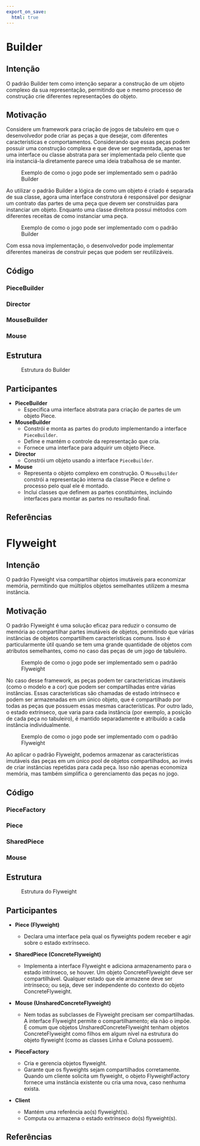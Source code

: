 ```yaml
---
export_on_save:
  html: true
---
```


# Builder

## Intenção

O padrão Builder tem como intenção separar a construção de um objeto complexo da sua representação, permitindo que o mesmo processo de construção crie diferentes representações do objeto.

## Motivação

Considere um framework para criação de jogos de tabuleiro em que o desenvolvedor pode criar as peças a que desejar, com diferentes caracteristicas e comportamentos. Considerando que essas peças podem possuir uma construção complexa e que deve ser segmentada, apenas ter uma interface ou classe abstrata para ser implementada pelo cliente que iria instanciá-la diretamente parece uma ideia trabalhosa de se manter. 

<figure>

<!-- @include: ./src/framework/piece/builder/motivacao_sem_padrao.puml -->

<figcaption>Exemplo de como o jogo pode ser implementado sem o padrão Builder</figcaption>

</figure>

Ao utilizar o padrão Builder a lógica de como um objeto é criado é separada de sua classe, agora uma interface construtora é responsável por designar um contrato das partes de uma peça que devem ser construídas para instanciar um objeto. Enquanto uma classe direitora possui métodos com diferentes receitas de como instanciar uma peça. 

<figure>

<!-- @include: ./src/framework/piece/builder/motivacao_com_padrao.puml -->


<figcaption>Exemplo de como o jogo pode ser implementado com o padrão Builder</figcaption>
</figure>

Com essa nova implementação, o desenvolvedor pode implementar diferentes maneiras de construir peças que podem ser reutilizáveis.

## Código

### PieceBuilder
<!-- @include: ./src/framework/piece/builder/PieceBuilder.java -->

### Director
<!-- @include: ./src/game/jungle/piece/Director.java -->

### MouseBuilder
<!-- @include: ./src/game/jungle/piece/mouse/MouseBuilder.java -->

### Mouse
<!-- @include: ./src/game/jungle/piece/mouse/Mouse.java -->

## Estrutura

<figure>

<!-- @include: ./src/framework/piece/builder/estrutura.puml -->

<figcaption>Estrutura do Builder</figcaption>

</figure>

## Participantes

- **PieceBuilder** 
  - Especifica uma interface abstrata para criação de partes de um objeto Piece.
- **MouseBuilder**
  - Constrói e monta as partes do produto implementando a interface `PieceBuilder`.  
  - Define e mantém o controle da representação que cria.  
  - Fornece uma interface para adquirir um objeto Piece.  
- **Director**
  - Constrói um objeto usando a interface `PieceBuilder`. 
- **Mouse**
  - Representa o objeto complexo em construção. O `MouseBuilder` constrói a representação interna da classe Piece e define o processo pelo qual ele é montado.  
  - Inclui classes que definem as partes constituintes, incluindo interfaces para montar as partes no resultado final.


## Referências


[^GAMMA]: GAMMA, Erich. et al. Padrões de projetos: Soluções reutilizáveis de software orientados a objetos Bookman editora, 2009.

# Flyweight

## Intenção

O padrão Flyweight visa compartilhar objetos imutáveis para economizar memória, permitindo que múltiplos objetos semelhantes utilizem a mesma instância.

## Motivação

O padrão Flyweight é uma solução eficaz para reduzir o consumo de memória ao compartilhar partes imutáveis de objetos, permitindo que várias instâncias de objetos compartilhem características comuns. Isso é particularmente útil quando se tem uma grande quantidade de objetos com atributos semelhantes, como no caso das peças de um jogo de tabuleiro.

<figure>

<!-- @include: ./src/framework/piece/flyweight/motivacao_sem_padrao.puml -->

<figcaption>Exemplo de como o jogo pode ser implementado sem o padrão Flyweight</figcaption>

</figure>

No caso desse framework, as peças podem ter características imutáveis (como o modelo e a cor) que podem ser compartilhadas entre várias instâncias. Essas características são chamadas de estado intrínseco e podem ser armazenadas em um único objeto, que é compartilhado por todas as peças que possuem essas mesmas características. Por outro lado, o estado extrínseco, que varia para cada instância (por exemplo, a posição de cada peça no tabuleiro), é mantido separadamente e atribuído a cada instância individualmente.

<figure>

<!-- @include: ./src/framework/piece/flyweight/motivacao_com_padrao.puml -->


<figcaption>Exemplo de como o jogo pode ser implementado com o padrão Flyweight</figcaption>
</figure>

Ao aplicar o padrão Flyweight, podemos armazenar as características imutáveis das peças em um único pool de objetos compartilhados, ao invés de criar instâncias repetidas para cada peça. Isso não apenas economiza memória, mas também simplifica o gerenciamento das peças no jogo.

## Código

### PieceFactory
<!-- @include: ./src/framework/piece/flyweight/PieceFactory.java -->

### Piece
<!-- @include: ./src/framework/piece/Piece.java -->

### SharedPiece
<!-- @include: ./src/framework/piece/flyweight/SharedPiece.java -->

### Mouse
<!-- @include: ./src/game/jungle/piece/mouse/Mouse.java -->

## Estrutura

<figure>

<!-- @include: ./src/framework/piece/flyweight/estrutura.puml -->

<figcaption>Estrutura do Flyweight</figcaption>

</figure>

## Participantes

- **Piece (Flyweight)**
  - Declara uma interface pela qual os flyweights podem receber e agir sobre o estado extrínseco.

- **SharedPiece (ConcreteFlyweight)**
  - Implementa a interface Flyweight e adiciona armazenamento para o estado intrínseco, se houver. Um objeto ConcreteFlyweight deve ser compartilhável. Qualquer estado que ele armazene deve ser intrínseco; ou seja, deve ser independente do contexto do objeto ConcreteFlyweight.

- **Mouse (UnsharedConcreteFlyweight)**
  - Nem todas as subclasses de Flyweight precisam ser compartilhadas. A interface Flyweight permite o compartilhamento; ela não o impõe. É comum que objetos UnsharedConcreteFlyweight tenham objetos ConcreteFlyweight como filhos em algum nível na estrutura do objeto flyweight (como as classes Linha e Coluna possuem).

- **PieceFactory**
  - Cria e gerencia objetos flyweight.
  - Garante que os flyweights sejam compartilhados corretamente. Quando um cliente solicita um flyweight, o objeto FlyweightFactory fornece uma instância existente ou cria uma nova, caso nenhuma exista.

- **Client**
  - Mantém uma referência ao(s) flyweight(s).
  - Computa ou armazena o estado extrínseco do(s) flyweight(s).

## Referências


[^GAMMA]: GAMMA, Erich. et al. Padrões de projetos: Soluções reutilizáveis de software orientados a objetos Bookman editora, 2009.
